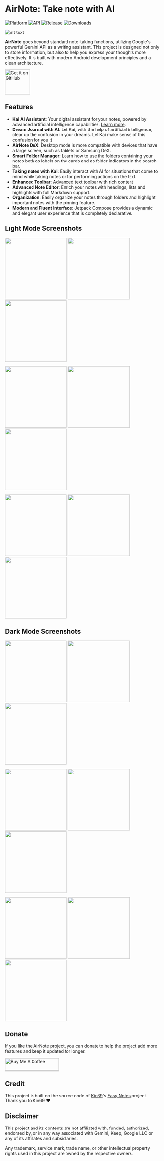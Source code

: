 # AirNote: Take note with AI

[![Platform](https://img.shields.io/badge/android-platform?style=for-the-badge&label=platform&labelColor=21262d&color=6e7681)](https://www.android.com) [![API](https://img.shields.io/badge/26%2B-level?style=for-the-badge&logo=android&logoColor=3cd382&label=API&labelColor=21262d&color=ff663b)](https://developer.android.com/studio/releases/platforms) [![Release](https://img.shields.io/github/v/release/RRechz/AirNote?display_name=tag&style=for-the-badge&logo=github&labelColor=21262d&color=1f6feb)](https://github.com/RRechz/AirNote/releases) [![Downloads](https://img.shields.io/github/downloads/RRechz/AirNote/total)](https://github.com/RRechz/AirNote/releases)

![alt text](https://github.com/RRechz/AirNote/blob/master/image/airnote_banner.png)

**AirNote** goes beyond standard note-taking functions, utilizing Google's powerful Gemini API as a writing assistant. This project is designed not only to store information, but also to help you express your thoughts more effectively. It is built with modern Android development principles and a clean architecture.

[<img src="https://github.com/machiav3lli/oandbackupx/blob/034b226cea5c1b30eb4f6a6f313e4dadcbb0ece4/badge_github.png" alt="Get it on GitHub" height="80">](https://github.com/RRechz/AirNote/releases/latest)

## Features

 * **Kai AI Assistant**: Your digital assistant for your notes, powered by advanced artificial intelligence capabilities. [Learn more](https://github.com/RRechz/airnote-ai).
 * **Dream Journal with AI**: Let Kai, with the help of artificial intelligence, clear up the confusion in your dreams. Let Kai make sense of this confusion for you :)
 * **AirNote DeX**: Desktop mode is more compatible with devices that have a large screen, such as tablets or Samsung DeX.
 * **Smart Folder Manager**: Learn how to use the folders containing your notes both as labels on the cards and as folder indicators in the search bar.
 * **Taking notes with Kai**: Easily interact with AI for situations that come to mind while taking notes or for performing actions on the text.
 * **Enhanced Toolbar**: Advanced text toolbar with rich content
 * **Advanced Note Editor**: Enrich your notes with headings, lists and highlights with full Markdown support.
 * **Organization**: Easily organize your notes through folders and highlight important notes with the pinning feature.
 * **Modern and Fluent Interface**: Jetpack Compose provides a dynamic and elegant user experience that is completely declarative.

## Light Mode Screenshots
<p float="left">
  <img src="https://github.com/RRechz/AirNote/blob/master/image/light_1.jpg" width="200" />
  <img src="https://github.com/RRechz/AirNote/blob/master/image/light_2.jpg" width="200" />
  <img src="https://github.com/RRechz/AirNote/blob/master/image/light_3.jpg" width="200" />
</p>
<p float="left">
  <img src="https://github.com/RRechz/AirNote/blob/master/image/light_4.jpg" width="200" />
  <img src="https://github.com/RRechz/AirNote/blob/master/image/light_5.jpg" width="200" />
  <img src="https://github.com/RRechz/AirNote/blob/master/image/light_6.jpg" width="200" />
</p>
<p float="left">
  <img src="https://github.com/RRechz/AirNote/blob/master/image/light_7.jpg" width="200" />
  <img src="https://github.com/RRechz/AirNote/blob/master/image/light_8.jpg" width="200" />
  <img src="https://github.com/RRechz/AirNote/blob/master/image/light_9.jpg" width="200" />
</p>

## Dark Mode Screenshots
<p float="left">
  <img src="https://github.com/RRechz/AirNote/blob/master/image/dark_1.jpg" width="200" />
  <img src="https://github.com/RRechz/AirNote/blob/master/image/dark_2.jpg" width="200" />
  <img src="https://github.com/RRechz/AirNote/blob/master/image/dark_3.jpg" width="200" />
</p>
<p float="left">
  <img src="https://github.com/RRechz/AirNote/blob/master/image/dark_4.jpg" width="200" />
  <img src="https://github.com/RRechz/AirNote/blob/master/image/dark_5.jpg" width="200" />
  <img src="https://github.com/RRechz/AirNote/blob/master/image/dark_6.jpg" width="200" />
</p>
<p float="left">
  <img src="https://github.com/RRechz/AirNote/blob/master/image/dark_7.jpg" width="200" />
  <img src="https://github.com/RRechz/AirNote/blob/master/image/dark_8.jpg" width="200" />
  <img src="https://github.com/RRechz/AirNote/blob/master/image/dark_9.jpg" width="200" />
</p>

## Donate

If you like the AirNote project, you can donate to help the project add more features and keep it updated for longer.

<a href="https://www.buymeacoffee.com/dev_rrechz.kt" target="_blank"><img src="https://www.buymeacoffee.com/assets/img/custom_images/orange_img.png" alt="Buy Me A Coffee" style="height: 41px !important;width: 174px !important;box-shadow: 0px 3px 2px 0px rgba(190, 190, 190, 0.5) !important;-webkit-box-shadow: 0px 3px 2px 0px rgba(190, 190, 190, 0.5) !important;" ></a>

## Credit

This project is built on the source code of [Kin69](https://github.com/Kin69)'s [Easy Notes](https://github.com/Kin69/EasyNotes) project. Thank you to Kin69 ❤️

## Disclaimer

This project and its contents are not affiliated with, funded, authorized, endorsed by, or in any
way associated with Gemini, Keep, Google LLC or any of its affiliates and subsidiaries.

Any trademark, service mark, trade name, or other intellectual property rights used in this project
are owned by the respective owners.

